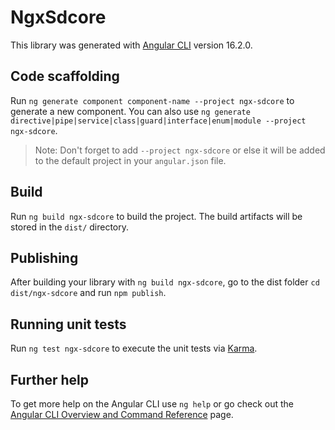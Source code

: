 # NgxSdcore

This library was generated with [Angular CLI](https://github.com/angular/angular-cli) version 16.2.0.

## Code scaffolding

Run `ng generate component component-name --project ngx-sdcore` to generate a new component. You can also use `ng generate directive|pipe|service|class|guard|interface|enum|module --project ngx-sdcore`.
> Note: Don't forget to add `--project ngx-sdcore` or else it will be added to the default project in your `angular.json` file. 

## Build

Run `ng build ngx-sdcore` to build the project. The build artifacts will be stored in the `dist/` directory.

## Publishing

After building your library with `ng build ngx-sdcore`, go to the dist folder `cd dist/ngx-sdcore` and run `npm publish`.

## Running unit tests

Run `ng test ngx-sdcore` to execute the unit tests via [Karma](https://karma-runner.github.io).

## Further help

To get more help on the Angular CLI use `ng help` or go check out the [Angular CLI Overview and Command Reference](https://angular.io/cli) page.
